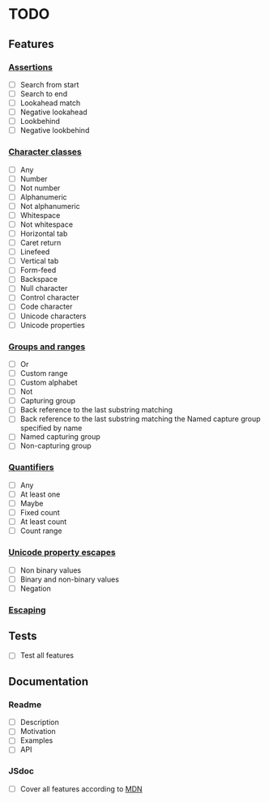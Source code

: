 # TODO

## Features

### [Assertions](https://developer.mozilla.org/en-US/docs/Web/JavaScript/Guide/Regular_Expressions/Assertions)

- [ ] Search from start
- [ ] Search to end
- [ ] Lookahead match
- [ ] Negative lookahead
- [ ] Lookbehind
- [ ] Negative lookbehind

### [Character classes](https://developer.mozilla.org/en-US/docs/Web/JavaScript/Guide/Regular_Expressions/Character_Classes)

- [ ] Any
- [ ] Number
- [ ] Not number
- [ ] Alphanumeric
- [ ] Not alphanumeric
- [ ] Whitespace
- [ ] Not whitespace
- [ ] Horizontal tab
- [ ] Caret return
- [ ] Linefeed
- [ ] Vertical tab
- [ ] Form-feed
- [ ] Backspace
- [ ] Null character
- [ ] Control character
- [ ] Code character
- [ ] Unicode characters
- [ ] Unicode properties

### [Groups and ranges](https://developer.mozilla.org/en-US/docs/Web/JavaScript/Guide/Regular_Expressions/Groups_and_Ranges)

- [ ] Or
- [ ] Custom range
- [ ] Custom alphabet
- [ ] Not
- [ ] Capturing group
- [ ] Back reference to the last substring matching
- [ ] Back reference to the last substring matching the Named capture group specified by name
- [ ] Named capturing group
- [ ] Non-capturing group

### [Quantifiers](https://developer.mozilla.org/en-US/docs/Web/JavaScript/Guide/Regular_Expressions/Quantifiers)

- [ ] Any
- [ ] At least one
- [ ] Maybe
- [ ] Fixed count
- [ ] At least count
- [ ] Count range

### [Unicode property escapes](https://developer.mozilla.org/en-US/docs/Web/JavaScript/Guide/Regular_Expressions/Unicode_Property_Escapes)

- [ ] Non binary values
- [ ] Binary and non-binary values
- [ ] Negation

### [Escaping](https://developer.mozilla.org/en-US/docs/Web/JavaScript/Guide/Regular_Expressions#escaping)

## Tests

- [ ] Test all features

## Documentation

### Readme

- [ ] Description
- [ ] Motivation
- [ ] Examples
- [ ] API

### JSdoc

- [ ] Cover all features according to [MDN](https://developer.mozilla.org/en-US/docs/Web/JavaScript/Guide/Regular_Expressions)
